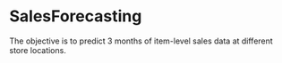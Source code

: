 # SalesForecasting
The objective is to predict 3 months of item-level sales data at different store locations.
